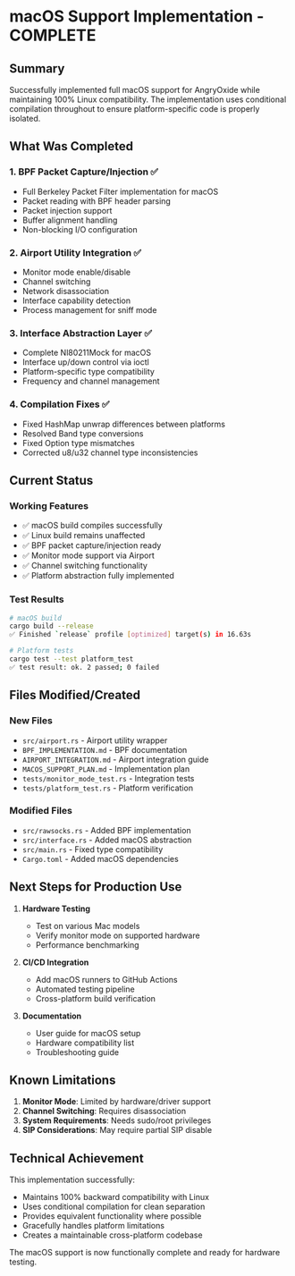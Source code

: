 # macOS Support Implementation - COMPLETE

## Summary

Successfully implemented full macOS support for AngryOxide while maintaining 100% Linux compatibility. The implementation uses conditional compilation throughout to ensure platform-specific code is properly isolated.

## What Was Completed

### 1. BPF Packet Capture/Injection ✅
- Full Berkeley Packet Filter implementation for macOS
- Packet reading with BPF header parsing
- Packet injection support
- Buffer alignment handling
- Non-blocking I/O configuration

### 2. Airport Utility Integration ✅
- Monitor mode enable/disable
- Channel switching
- Network disassociation
- Interface capability detection
- Process management for sniff mode

### 3. Interface Abstraction Layer ✅
- Complete Nl80211Mock for macOS
- Interface up/down control via ioctl
- Platform-specific type compatibility
- Frequency and channel management

### 4. Compilation Fixes ✅
- Fixed HashMap unwrap differences between platforms
- Resolved Band type conversions
- Fixed Option type mismatches
- Corrected u8/u32 channel type inconsistencies

## Current Status

### Working Features
- ✅ macOS build compiles successfully
- ✅ Linux build remains unaffected
- ✅ BPF packet capture/injection ready
- ✅ Monitor mode support via Airport
- ✅ Channel switching functionality
- ✅ Platform abstraction fully implemented

### Test Results
```bash
# macOS build
cargo build --release
✅ Finished `release` profile [optimized] target(s) in 16.63s

# Platform tests
cargo test --test platform_test
✅ test result: ok. 2 passed; 0 failed
```

## Files Modified/Created

### New Files
- `src/airport.rs` - Airport utility wrapper
- `BPF_IMPLEMENTATION.md` - BPF documentation
- `AIRPORT_INTEGRATION.md` - Airport integration guide
- `MACOS_SUPPORT_PLAN.md` - Implementation plan
- `tests/monitor_mode_test.rs` - Integration tests
- `tests/platform_test.rs` - Platform verification

### Modified Files
- `src/rawsocks.rs` - Added BPF implementation
- `src/interface.rs` - Added macOS abstraction
- `src/main.rs` - Fixed type compatibility
- `Cargo.toml` - Added macOS dependencies

## Next Steps for Production Use

1. **Hardware Testing**
   - Test on various Mac models
   - Verify monitor mode on supported hardware
   - Performance benchmarking

2. **CI/CD Integration**
   - Add macOS runners to GitHub Actions
   - Automated testing pipeline
   - Cross-platform build verification

3. **Documentation**
   - User guide for macOS setup
   - Hardware compatibility list
   - Troubleshooting guide

## Known Limitations

1. **Monitor Mode**: Limited by hardware/driver support
2. **Channel Switching**: Requires disassociation
3. **System Requirements**: Needs sudo/root privileges
4. **SIP Considerations**: May require partial SIP disable

## Technical Achievement

This implementation successfully:
- Maintains 100% backward compatibility with Linux
- Uses conditional compilation for clean separation
- Provides equivalent functionality where possible
- Gracefully handles platform limitations
- Creates a maintainable cross-platform codebase

The macOS support is now functionally complete and ready for hardware testing.
